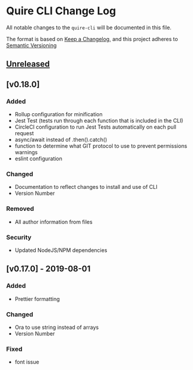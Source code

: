 # Quire CLI Change Log

All notable changes to the `quire-cli` will be documented in this file. 

The format is based on [Keep a Changelog](https://keepachangelog.com/en/1.0.0/), 
and this project adheres to [Semantic Versioning](https://semver.org/spec/v2.0.0.html)

## [Unreleased]
## [v0.18.0] 
### Added
- Rollup configuration for minification
- Jest Test (tests run through each function that is included in the CLI)
- CircleCI configuration to run Jest Tests automatically on each pull request
- async/await instead of .then().catch()
- function to determine what GIT protocol to use to prevent permissions warnings
- eslint configuration

### Changed
- Documentation to reflect changes to install and use of CLI
- Version Number

### Removed
- All author information from files

### Security
- Updated NodeJS/NPM dependencies

## [v0.17.0] - 2019-08-01
### Added
+ Prettier formatting 

### Changed
- Ora to use string instead of arrays
- Version Number

### Fixed
- font issue

[Unreleased]: https://github.com/gettypubs/quire-cli/compare/v0.18.0...HEAD
[Unreleased]: https://github.com/gettypubs/quire-cli/compare/v0.17.0...v0.18.0

